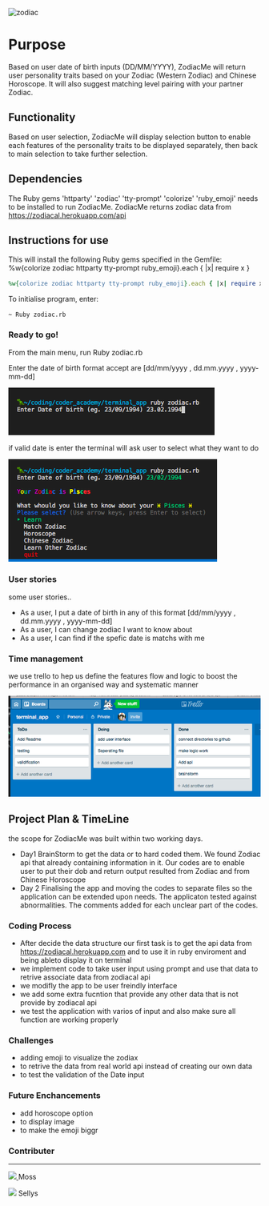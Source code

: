 ![zodiac](https://media.giphy.com/media/DZ8iMCOaOpOvu/giphy.gif)

# Purpose

Based on user date of birth inputs (DD/MM/YYYY), ZodiacMe will return user personality traits based on your Zodiac (Western Zodiac) and Chinese Horoscope. It will also suggest matching level pairing with your partner Zodiac.

## Functionality

Based on user selection, ZodiacMe will display selection button to enable each features of the personality traits to be displayed separately, then back to main selection to take further selection.

## Dependencies

The Ruby gems 'httparty' 'zodiac' 'tty-prompt' 'colorize' 'ruby_emoji' needs to be installed to run ZodiacMe.
ZodiacMe returns zodiac data from https://zodiacal.herokuapp.com/api

## Instructions for use

This will install the following Ruby gems specified in the Gemfile:
%w{colorize zodiac httparty tty-prompt ruby_emoji}.each { |x| require x }

```ruby
%w{colorize zodiac httparty tty-prompt ruby_emoji}.each { |x| require x }
```

To initialise program, enter:

```terminal
~ Ruby zodiac.rb
```

### Ready to go!

From the main menu, run Ruby zodiac.rb

Enter the date of birth
format accept are [dd/mm/yyyy , dd.mm.yyyy , yyyy-mm-dd]

![trello](./docs/first_sc.png)

if valid date is enter the terminal will ask user to select what they want to do

![trello](./docs/second_sc.png)

### User stories

<p>some user stories..</p>

- As a user, I put a date of birth in any of this format [dd/mm/yyyy , dd.mm.yyyy , yyyy-mm-dd]
- As a user, I can change zodiac I want to know about
- As a user, I can find if the spefic date is matchs with me

### Time management

we use trello to hep us define the features flow and logic to boost the performance in an organised way and systematic manner

![trello](./docs/trello.png)

## Project Plan & TimeLine

the scope for ZodiacMe was built within two working days.

- Day1 BrainStorm to get the data or to hard coded them. We found Zodiac api that already containing information in it. Our codes are to enable user to put their dob and return output resulted from Zodiac and from Chinese Horoscope
- Day 2 Finalising the app and moving the codes to separate files so the application can be extended upon needs. The applicaton tested against abnormalities. The comments added for each unclear part of the codes.

### Coding Process

- After decide the data structure our first task is to get the api data from https://zodiacal.herokuapp.com and to use it in ruby enviroment and being ableto display it on terminal
- we implement code to take user input using prompt and use that data to retrive associate data from zodiacal api
- we modifly the app to be user freindly interface
- we add some extra fucntion that provide any other data that is not provide by zodiacal api
- we test the application with varios of input and also make sure all function are working properly

### Challenges

- adding emoji to visualize the zodiax
- to retrive the data from real world api instead of creating our own data
- to test the validation of the Date input

### Future Enchancements

- add horoscope option
- to display image
- to make the emoji biggr

### Contributer

---

<a href = https://github.com/mos311063 ><img src="https://avatars1.githubusercontent.com/u/40424027?s=400&v=4" width="48"> </a>
<span> Moss </span>

<a href = https://github.com/sellys><img src="https://avatars2.githubusercontent.com/u/2942423?s=400&v=4" width="48"></a>
<span> Sellys </span>
